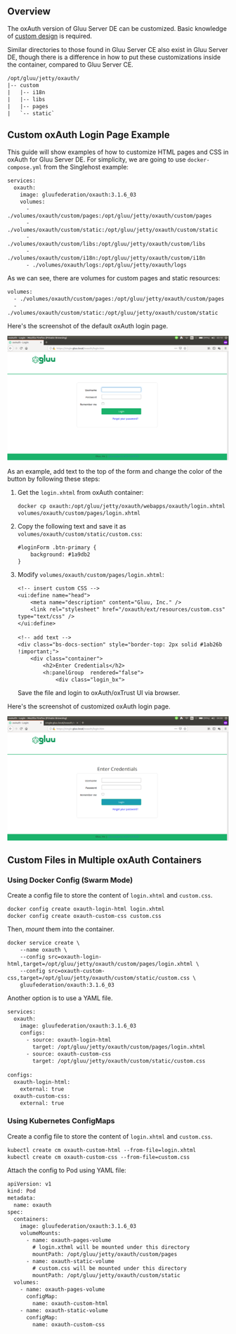 ## Overview

The oxAuth version of Gluu Server DE can be customized. Basic knowledge of [custom design](https://gluu.org/docs/ce/3.1.6/operation/custom-design/) is required.

Similar directories to those found in Gluu Server CE also exist in Gluu Server DE, though there is a difference in how to put these customizations inside the container, compared to Gluu Server CE.

    /opt/gluu/jetty/oxauth/
    |-- custom
    |   |-- i18n
    |   |-- libs
    |   |-- pages
    |   `-- static`

## Custom oxAuth Login Page Example

This guide will show examples of how to customize HTML pages and CSS in oxAuth for Gluu Server DE.
For simplicity, we are going to use `docker-compose.yml` from the Singlehost example:

    services:
      oxauth:
        image: gluufederation/oxauth:3.1.6_03
        volumes:
          - ./volumes/oxauth/custom/pages:/opt/gluu/jetty/oxauth/custom/pages
          - ./volumes/oxauth/custom/static:/opt/gluu/jetty/oxauth/custom/static
          - ./volumes/oxauth/custom/libs:/opt/gluu/jetty/oxauth/custom/libs
          - ./volumes/oxauth/custom/i18n:/opt/gluu/jetty/oxauth/custom/i18n
          - ./volumes/oxauth/logs:/opt/gluu/jetty/oxauth/logs

As we can see, there are volumes for custom pages and static resources:

    volumes:
      - ./volumes/oxauth/custom/pages:/opt/gluu/jetty/oxauth/custom/pages
      - ./volumes/oxauth/custom/static:/opt/gluu/jetty/oxauth/custom/static

Here's the screenshot of the default oxAuth login page.

![Screenshot](../img/oxauth-default-login.png)

As an example, add text to the top of the form and change the color of the button by following these steps:

1.  Get the `login.xhtml` from oxAuth container:

        docker cp oxauth:/opt/gluu/jetty/oxauth/webapps/oxauth/login.xhtml volumes/oxauth/custom/pages/login.xhtml

1.  Copy the following text and save it as `volumes/oxauth/custom/static/custom.css`:

        #loginForm .btn-primary {
            background: #1a9db2
        }

1.  Modify `volumes/oxauth/custom/pages/login.xhtml`:

        <!-- insert custom CSS -->
        <ui:define name="head">
            <meta name="description" content="Gluu, Inc." />
            <link rel="stylesheet" href="/oxauth/ext/resources/custom.css" type="text/css" />
        </ui:define>

        <!-- add text -->
        <div class="bs-docs-section" style="border-top: 2px solid #1ab26b !important;">
            <div class="container">
                <h2>Enter Credentials</h2>
                <h:panelGroup  rendered="false">
                    <div class="login_bx">

    Save the file and login to oxAuth/oxTrust UI via browser.

Here's the screenshot of customized oxAuth login page.

![Screenshot](../img/oxauth-custom-login.png)

## Custom Files in Multiple oxAuth Containers

### Using Docker Config (Swarm Mode)

Create a config file to store the content of `login.xhtml` and `custom.css`.

    docker config create oxauth-login-html login.xhtml
    docker config create oxauth-custom-css custom.css

Then, _mount_ them into the container.

    docker service create \
        --name oxauth \
        --config src=oxauth-login-html,target=/opt/gluu/jetty/oxauth/custom/pages/login.xhtml \
        --config src=oxauth-custom-css,target=/opt/gluu/jetty/oxauth/custom/static/custom.css \
        gluufederation/oxauth:3.1.6_03

Another option is to use a YAML file.

    services:
      oxauth:
        image: gluufederation/oxauth:3.1.6_03
        configs:
          - source: oxauth-login-html
            target: /opt/gluu/jetty/oxauth/custom/pages/login.xhtml
          - source: oxauth-custom-css
            target: /opt/gluu/jetty/oxauth/custom/static/custom.css

    configs:
      oxauth-login-html:
        external: true
      oxauth-custom-css:
        external: true

### Using Kubernetes ConfigMaps

Create a config file to store the content of `login.xhtml` and `custom.css`.

    kubectl create cm oxauth-custom-html --from-file=login.xhtml
    kubectl create cm oxauth-custom-css --from-file=custom.css

Attach the config to Pod using YAML file:

    apiVersion: v1
    kind: Pod
    metadata:
      name: oxauth
    spec:
      containers:
        image: gluufederation/oxauth:3.1.6_03
        volumeMounts:
          - name: oxauth-pages-volume
            # login.xthml will be mounted under this directory
            mountPath: /opt/gluu/jetty/oxauth/custom/pages
          - name: oxauth-static-volume
            # custom.css will be mounted under this directory
            mountPath: /opt/gluu/jetty/oxauth/custom/static
      volumes:
        - name: oxauth-pages-volume
          configMap:
            name: oxauth-custom-html
        - name: oxauth-static-volume
          configMap:
            name: oxauth-custom-css
